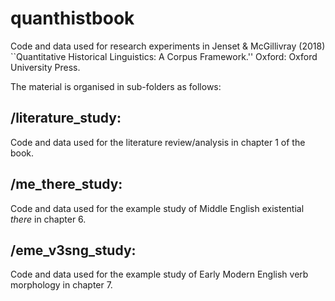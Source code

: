 # quanthistbook
Code and data used for research experiments in Jenset &amp; McGillivray (2018) ``Quantitative Historical Linguistics: A Corpus Framework.'' Oxford: Oxford University Press.

The material is organised in sub-folders as follows:

## /literature_study: 

Code and data used for the literature review/analysis in chapter 1 of the book.

## /me_there_study:

Code and data used for the example study of Middle English existential *there* in chapter 6.

## /eme_v3sng_study:

Code and data used for the example study of Early Modern English verb morphology in chapter 7.

